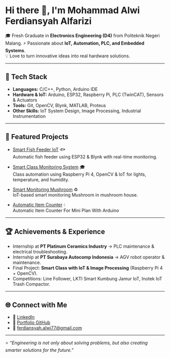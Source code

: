 # Hi there 👋, I'm Mohammad Alwi Ferdiansyah Alfarizi

🎓 Fresh Graduate in **Electronics Engineering (D4)** from Politeknik Negeri Malang.
⚡ Passionate about **IoT, Automation, PLC, and Embedded Systems**.  
💡 Love to turn innovative ideas into real hardware solutions.  

---

## 🔧 Tech Stack
- **Languages:** C/C++, Python, Arduino IDE  
- **Hardware & IoT:** Arduino, ESP32, Raspberry Pi, PLC (TwinCAT), Sensors & Actuators  
- **Tools:** Git, OpenCV, Blynk, MATLAB, Proteus  
- **Other Skills:** IoT System Design, Image Processing, Industrial Instrumentation  

---

## 📂 Featured Projects
- [Smart Fish Feeder IoT](https://github.com/alwi-ferdiansyah/Smart-Fish_Feeder_IoT) 🐟  
  Automatic fish feeder using ESP32 & Blynk with real-time monitoring.  

- [Smart Class Monitoring System](https://github.com/alwi-ferdiansyah/Smart-Class-Monitoring) 🎓  
  Class automation using Raspberry Pi 4, OpenCV & IoT for lights, temperature, and humidity.  

- [Smart Monitoring Mushroom](https://github.com/alwi-ferdiansyah/Smart-Monitoring-Mushroom) ♻️  
  IoT-based smart monitoring Mushroom in mushroom house. 

- [Automatic Item Counter](https://github.com/alwi-ferdiansyah/Automatic-Item-Counter-Project) 💧  
  Automatic Item Counter For Mini Plan With Arduino

---

## 🏆 Achievements & Experience
- Internship at **PT Platinum Ceramics Industry** → PLC maintenance & electrical troubleshooting.  
- Internship at **PT Surabaya Autocomp Indonesia** → AGV robot operator & maintenance.  
- Final Project: **Smart Class with IoT & Image Processing** (Raspberry Pi 4 + OpenCV).  
- Competitions: Line Follower, LKTI Smart Kumbung Jamur IoT, Inotek IoT Trash Compactor.  

---

## 🌐 Connect with Me
- 💼 [LinkedIn](https://linkedin.com/in/your-linkedin)  
- 📂 [Portfolio GitHub](https://github.com/alwi-ferdiansyah)  
- 📧 ferdiansyah.alwi77@gmail.com  

---

⭐ *“Engineering is not only about solving problems, but also creating smarter solutions for the future.”*  
